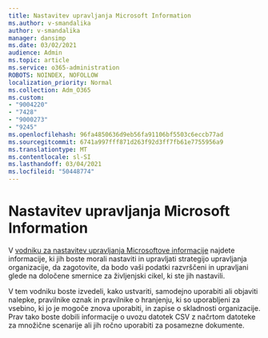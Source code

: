 ```yaml
---
title: Nastavitev upravljanja Microsoft Information
ms.author: v-smandalika
author: v-smandalika
manager: dansimp
ms.date: 03/02/2021
audience: Admin
ms.topic: article
ms.service: o365-administration
ROBOTS: NOINDEX, NOFOLLOW
localization_priority: Normal
ms.collection: Adm_O365
ms.custom:
- "9004220"
- "7428"
- "9000273"
- "9245"
ms.openlocfilehash: 96fa4850636d9eb56fa91106bf5503c6eccb77ad
ms.sourcegitcommit: 6741a997fff871d263f92d3ff7fb61e7755956a9
ms.translationtype: MT
ms.contentlocale: sl-SI
ms.lasthandoff: 03/04/2021
ms.locfileid: "50448774"
---
```

# <a name="set-up-microsoft-information-governance"></a>Nastavitev upravljanja Microsoft Information

V [vodniku za nastavitev upravljanja Microsoftove informacije](https://go.microsoft.com/fwlink/?linkid=2146529) najdete informacije, ki jih boste morali nastaviti in upravljati strategijo upravljanja organizacije, da zagotovite, da bodo vaši podatki razvrščeni in upravljani glede na določene smernice za življenjski cikel, ki ste jih nastavili.

V tem vodniku boste izvedeli, kako ustvariti, samodejno uporabiti ali objaviti nalepke, pravilnike oznak in pravilnike o hranjenju, ki so uporabljeni za vsebino, ki jo je mogoče znova uporabiti, in zapise o skladnosti organizacije. Prav tako boste dobili informacije o uvozu datotek CSV z načrtom datoteke za množične scenarije ali jih ročno uporabiti za posamezne dokumente.
